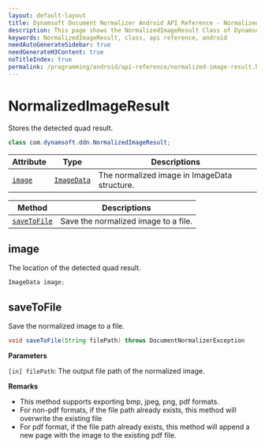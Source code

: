 ```yaml
---
layout: default-layout
title: Dynamsoft Document Normalizer Android API Reference - NormalizedImageResult Class
description: This page shows the NormalizedImageResult Class of Dynamsoft Document Normalizer for Android SDK.
keywords: NormalizedImageResult, class, api reference, android
needAutoGenerateSidebar: true
needGenerateH3Content: true
noTitleIndex: true
permalink: /programming/android/api-reference/normalized-image-result.html
---
```


# NormalizedImageResult

Stores the detected quad result.

```java
class com.dynamsoft.ddn.NormalizedImageResult;
```

| Attribute | Type | Descriptions |
| --------- | ---- | ------------ |
| [`image`](#image) | [`ImageData`](image-data.md) | The normalized image in ImageData structure. |

| Method | Descriptions |
| -------|------------ |
| [`saveToFile`](#savetofile) | Save the normalized image to a file. |

## image

The location of the detected quad result.

```java
ImageData image;
```

## saveToFile

Save the normalized image to a file.

```java
void saveToFile(String filePath) throws DocumentNormalizerException
```

**Parameters**

`[in] filePath`: The output file path of the normalized image.  

**Remarks**

- This method supports exporting bmp, jpeg, png, pdf formats.
- For non-pdf formats, if the file path already exists, this method will overwrite the existing file
- For pdf format, if the file path already exists, this method will append a new page with the image to the existing pdf file.
